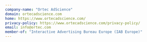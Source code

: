 ```yaml
---
company-name: "Ortec AdScience"
domain: ortecadscience.com
home: https://www.ortecadscience.com/
privacy-policy: https://www.ortecadscience.com/privacy-policy/
email: info@ortec.com
member-of: "Interactive Advertising Bureau Europe (IAB Europe)"
---
```




